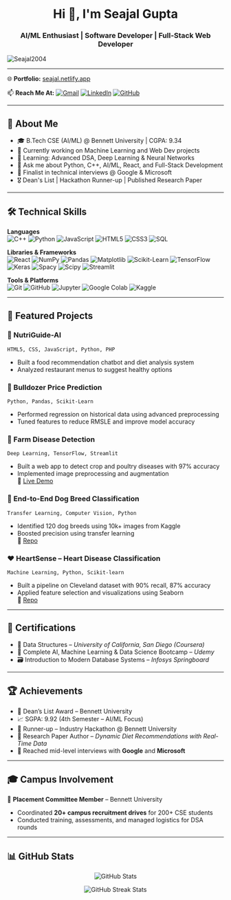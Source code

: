<h1 align="center">Hi 👋, I'm Seajal Gupta</h1>
<h3 align="center">AI/ML Enthusiast | Software Developer | Full-Stack Web Developer</h3>

<p align="left">
  <img src="https://komarev.com/ghpvc/?username=Seajal2004&label=Profile%20Views&color=0e75b6&style=flat" alt="Seajal2004" />
</p>

---

🌐 **Portfolio:** [seajal.netlify.app](https://seajal.netlify.app)

📫 **Reach Me At:**
[![Gmail](https://img.shields.io/badge/-Gmail-red?style=flat-square&logo=gmail&logoColor=white)](mailto:guptaseajal2004@gmail.com)
[![LinkedIn](https://img.shields.io/badge/-LinkedIn-blue?style=flat-square&logo=linkedin&logoColor=white)](https://www.linkedin.com/in/seajal-gupta-0b2301243/)
[![GitHub](https://img.shields.io/badge/-GitHub-181717?style=flat-square&logo=github&logoColor=white)](https://github.com/Seajal2004)

---

## 🧠 About Me

- 🎓 B.Tech CSE (AI/ML) @ Bennett University | CGPA: 9.34  
- 🔭 Currently working on Machine Learning and Web Dev projects  
- 🌱 Learning: Advanced DSA, Deep Learning & Neural Networks  
- 💬 Ask me about Python, C++, AI/ML, React, and Full-Stack Development  
- 🧩 Finalist in technical interviews @ Google & Microsoft  
- 🎖 Dean's List | Hackathon Runner-up | Published Research Paper  

---

## 🛠 Technical Skills

**Languages**  
![C++](https://img.shields.io/badge/-C++-00599C?style=flat-square&logo=c%2B%2B&logoColor=white)
![Python](https://img.shields.io/badge/-Python-3776AB?style=flat-square&logo=python&logoColor=white)
![JavaScript](https://img.shields.io/badge/-JavaScript-F7DF1E?style=flat-square&logo=javascript&logoColor=black)
![HTML5](https://img.shields.io/badge/-HTML5-E34F26?style=flat-square&logo=html5&logoColor=white)
![CSS3](https://img.shields.io/badge/-CSS3-1572B6?style=flat-square&logo=css3&logoColor=white)
![SQL](https://img.shields.io/badge/-SQL-4479A1?style=flat-square&logo=mysql&logoColor=white)

**Libraries & Frameworks**  
![React](https://img.shields.io/badge/-React-61DAFB?style=flat-square&logo=react&logoColor=black)
![NumPy](https://img.shields.io/badge/-NumPy-013243?style=flat-square&logo=numpy&logoColor=white)
![Pandas](https://img.shields.io/badge/-Pandas-150458?style=flat-square&logo=pandas&logoColor=white)
![Matplotlib](https://img.shields.io/badge/-Matplotlib-11557C?style=flat-square&logo=python&logoColor=white)
![Scikit-Learn](https://img.shields.io/badge/-ScikitLearn-F7931E?style=flat-square&logo=scikitlearn&logoColor=white)
![TensorFlow](https://img.shields.io/badge/-TensorFlow-FF6F00?style=flat-square&logo=tensorflow&logoColor=white)
![Keras](https://img.shields.io/badge/-Keras-D00000?style=flat-square&logo=keras&logoColor=white)
![Spacy](https://img.shields.io/badge/-Spacy-09A3D5?style=flat-square&logo=spacy&logoColor=white)
![Scipy](https://img.shields.io/badge/-Scipy-8CAAE6?style=flat-square&logo=scipy&logoColor=white)
![Streamlit](https://img.shields.io/badge/-Streamlit-FF4B4B?style=flat-square&logo=streamlit&logoColor=white)

**Tools & Platforms**  
![Git](https://img.shields.io/badge/-Git-F05032?style=flat-square&logo=git&logoColor=white)
![GitHub](https://img.shields.io/badge/-GitHub-181717?style=flat-square&logo=github&logoColor=white)
![Jupyter](https://img.shields.io/badge/-Jupyter-F37626?style=flat-square&logo=jupyter&logoColor=white)
![Google Colab](https://img.shields.io/badge/-Google%20Colab-F9AB00?style=flat-square&logo=google-colab&logoColor=white)
![Kaggle](https://img.shields.io/badge/-Kaggle-20BEFF?style=flat-square&logo=kaggle&logoColor=white)

---

## 📌 Featured Projects

### 🥗 NutriGuide-AI
`HTML5, CSS, JavaScript, Python, PHP`  
- Built a food recommendation chatbot and diet analysis system  
- Analyzed restaurant menus to suggest healthy options  

### 🚜 Bulldozer Price Prediction
`Python, Pandas, Scikit-Learn`  
- Performed regression on historical data using advanced preprocessing  
- Tuned features to reduce RMSLE and improve model accuracy  

### 🧪 Farm Disease Detection  
`Deep Learning, TensorFlow, Streamlit`  
- Built a web app to detect crop and poultry diseases with 97% accuracy  
- Implemented image preprocessing and augmentation  
🔗 [Live Demo](https://farm-disease-detection.streamlit.app/)

### 🐶 End-to-End Dog Breed Classification  
`Transfer Learning, Computer Vision, Python`  
- Identified 120 dog breeds using 10k+ images from Kaggle  
- Boosted precision using transfer learning  
🔗 [Repo](https://github.com/Seajal2004/end-to-end-dog-vision)

### ❤️ HeartSense – Heart Disease Classification  
`Machine Learning, Python, Scikit-learn`  
- Built a pipeline on Cleveland dataset with 90% recall, 87% accuracy  
- Applied feature selection and visualizations using Seaborn  
🔗 [Repo](https://github.com/Seajal2004/end-to-end-heart-disease-classification.git)

---

## 📜 Certifications
- 🧠 Data Structures – *University of California, San Diego (Coursera)*
- 🤖 Complete AI, Machine Learning & Data Science Bootcamp – *Udemy*
- 🗃️ Introduction to Modern Database Systems – *Infosys Springboard*

---

## 🏆 Achievements
- 🥇 Dean’s List Award – Bennett University  
- 📈 SGPA: 9.92 (4th Semester – AI/ML Focus)  
- 🥈 Runner-up – Industry Hackathon @ Bennett University  
- 📄 Research Paper Author – *Dynamic Diet Recommendations with Real-Time Data*  
- 🧠 Reached mid-level interviews with **Google** and **Microsoft**

---

## 🎓 Campus Involvement

🎯 **Placement Committee Member** – Bennett University  
- Coordinated **20+ campus recruitment drives** for 200+ CSE students  
- Conducted training, assessments, and managed logistics for DSA rounds

---

## 📊 GitHub Stats

<p align="center">
  <img src="https://github-readme-stats.vercel.app/api?username=Seajal2004&show_icons=true&theme=radical" alt="GitHub Stats" />
</p>

<p align="center">
  <img src="https://github-readme-streak-stats.herokuapp.com/?user=Seajal2004&theme=radical" alt="GitHub Streak Stats" />
</p>
